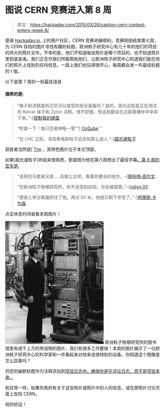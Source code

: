 # 图说 CERN 竞赛进入第 8 周

> 原文：<https://hackaday.com/2015/03/26/caption-cern-contest-enters-week-8/>

感谢 [Hackaday.io.](http://hackaday.io/) 上的用户社区，CERN 竞赛进展顺利，竞赛刚刚结束第七周，为 CERN 存档的图片寻找有趣的标题。欧洲核子研究中心有几十年的他们的项目的伟大的照片文件。不幸的是，他们不知道每张照片是哪个项目的，也不知道照片里到底是谁。我们正在尽我们所能帮助他们，让欧洲核子研究中心知道我们能在他们的照片上找到的任何信息。一路上我们也玩得很开心，每周都会发一件最佳标题的 t 恤。

以下是第 7 周的一些最佳语录

#### 搞笑的是:

> “袜子和凉鞋是拆迁坑可以接受的安全装备吗？是的，因为这些是正在测试的 Kelvar 袜子和 Zylon 凉鞋。很不舒服，但这些脚会在近距离爆炸中幸存下来。”–[[控制我的键盘](http://hackaday.io/controlmypad)
> 
> “检查一下！每只忍者神龟一管”“[ [OzQube](http://hackaday.io/OzQube) ”
> 
> "在 LHC 之前，寻找希格斯粒子远没有那么迷人."–[[超光速粒子](http://hackaday.io/Tachyon)

获胜者当然是[ [Tim](http://hackaday.io/MrDucks) ，其特色图片位于本文顶部。

如果[超光速粒子]听起来很熟悉，那是因为他在第六周想出了最佳字幕[。第 6 周的亚军是:](http://hackaday.io/contest/4200-caption-cern-contest/log/15377-caption-cern-contest-week-6-winner)

> “该死的马里奥兄弟…..去救公主吧，看着你要去的地方。–[[斯科特·高尔文](http://hackaday.io/galvinscott2000)
> 
> “在欧洲粒子物理研究所，你不会受到歧视。你会被插管。”–[[rollyn 01](http://hackaday.io/Rollyn01)]
> 
> “感谢上帝分离器抓住了他。再过 50 米，他就只剩下夸克了。”–[[柯蒂斯·卡尔森](http://hackaday.io/CurtisC)

点击休息时间查看本周图片！

[![cern-8-sm](img/9eb7dfe192b16a50b6274e16326d66c6.png)](http://hackaday.io/contest/4200-caption-cern-contest/log/15662-caption-cern-contest-week-8) 欧洲粒子物理研究所的图书馆里有成千上万的带说明的图片，我们有很多工作要做！本周的图片展示了一位欧洲核子研究中心的科学家和一件看起来对他来说很特别的设备。你知道这个图像是怎么回事吗？

将您的幽默标题作为注释添加到[项目日志中。确保你是在评论日志，而不是项目本身。](http://hackaday.io/contest/4200-caption-cern-contest/log/15662-caption-cern-contest-week-8)

和往常一样，如果你真的有关于这张照片或照片中的人的信息，请在原照片讨论页面上告知 CERN。

祝你好运！